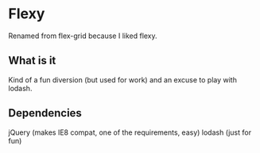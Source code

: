 # Flexy

Renamed from flex-grid because I liked flexy.

## What is it

Kind of a fun diversion (but used for work) and an excuse to play with lodash.

## Dependencies

jQuery (makes IE8 compat, one of the requirements, easy)
lodash (just for fun)